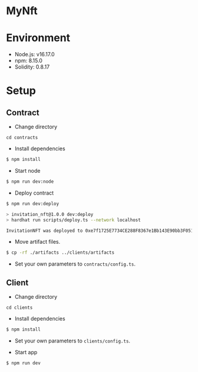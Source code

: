 # MyNft
# Environment
- Node.js: v16.17.0
- npm: 8.15.0
- Solidity: 0.8.17

# Setup

## Contract
- Change directory

```
cd contracts
```

- Install dependencies

```sh
$ npm install
```

- Start node

```sh
$ npm run dev:node
```

- Deploy contract

```sh
$ npm run dev:deploy

> invitation_nft@1.0.0 dev:deploy
> hardhat run scripts/deploy.ts --network localhost

InvitationNFT was deployed to 0xe7f1725E7734CE288F8367e1Bb143E90bb3F0512
```

- Move artifact files.

```sh
$ cp -rf ./artifacts ../clients/artifacts
```

- Set your own parameters to `contracts/config.ts`.

## Client
- Change directory

```
cd clients
```

- Install dependencies

```sh
$ npm install
```

- Set your own parameters to `clients/config.ts`.

- Start app

```sh
$ npm run dev
```
